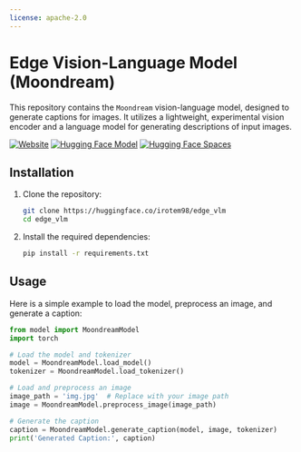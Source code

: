 ```yaml
---
license: apache-2.0
---
```


# Edge Vision-Language Model (Moondream)

This repository contains the `Moondream` vision-language model, designed to generate captions for images. It utilizes a lightweight, experimental vision encoder and a language model for generating descriptions of input images.

[![Website](https://img.shields.io/badge/Website-Visit%20Site-blue)](https://rotem154154.github.io/)
[![Hugging Face Model](https://img.shields.io/badge/Hugging%20Face-Model-blue)](https://huggingface.co/irotem98/edge_vlm)
[![Hugging Face Spaces](https://img.shields.io/badge/Hugging%20Face-Spaces-orange)](https://huggingface.co/spaces/irotem98/edge_vlm)

## Installation

1. Clone the repository:

    ```bash
    git clone https://huggingface.co/irotem98/edge_vlm
    cd edge_vlm
    ```

2. Install the required dependencies:

    ```bash
    pip install -r requirements.txt
    ```

## Usage

Here is a simple example to load the model, preprocess an image, and generate a caption:

```python
from model import MoondreamModel
import torch

# Load the model and tokenizer
model = MoondreamModel.load_model()
tokenizer = MoondreamModel.load_tokenizer()

# Load and preprocess an image
image_path = 'img.jpg'  # Replace with your image path
image = MoondreamModel.preprocess_image(image_path)

# Generate the caption
caption = MoondreamModel.generate_caption(model, image, tokenizer)
print('Generated Caption:', caption)
